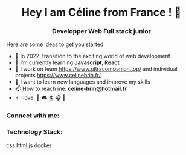 <h1 align="center"> Hey I am Céline from France ! 👋 </h1>

<h3 align="center"> Developper Web Full stack junior </h3>

Here are some ideas to get you started:

- 🔭 In 2022: transition to the exciting world of web development
- 🌱 I’m currently learning **Javascript, React**
- 👯 I work on team https://www.ultracompanion.top/ and individual projects https://www.celinebrin.fr/
- 💬 I want to learn new languages and improve my skills
- 📫 How to reach me: **celine-brin@hotmail.fr**
- ⚡ I love: 🌊 🎮 🏄 🎧 🍕

<h3 align="left">Connect with me:</h3>


<h3 align="left">Technology Stack:</h3>
<p> css html js docker  </p> 
